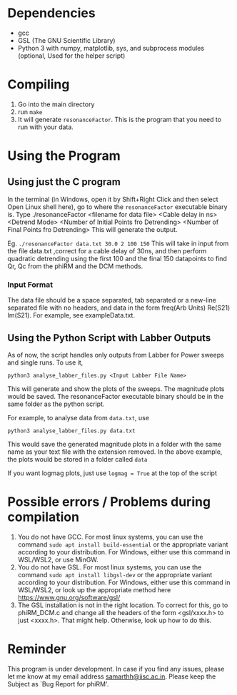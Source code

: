 # Dependencies

- gcc
- GSL (The GNU Scientific Library)
- Python 3 with numpy, matplotlib, sys, and subprocess modules (optional, Used for the helper script)

# Compiling

1. Go into the main directory
2. run `make`
3. It will generate `resonanceFactor`. This is the program that you need to run with your data.

# Using the Program

## Using just the C program

In the terminal (in Windows, open it by Shift+Right Click and then  select Open Linux shell here), go to where the `resonanceFactor` executable binary is.
Type ./resonanceFactor \<filename for data file\> \<Cable delay in ns\> \<Detrend Mode\> \<Number of Initial Points fro Detrending\> \<Number of Final Points fro Detrending\>
This will generate the output.

Eg. `./resonanceFactor data.txt 30.0 2 100 150`
This will take in input from the file data.txt ,correct for a cable delay of 30ns, and then perform quadratic detrending using the first 100 and the final 150 datapoints to find Qr, Qc from the phiRM and the DCM methods.

### Input Format

The data file should be a space separated, tab separated or a new-line separated file  with no headers, and data in the form freq(Arb Units) Re(S21) Im(S21). For example, see exampleData.txt.

## Using the Python Script with Labber Outputs

As of now, the script handles only outputs from Labber for Power sweeps and single runs. To use it,
```
python3 analyse_labber_files.py <Input Labber File Name>
```

This will generate and show the plots of the sweeps. The magnitude plots would be saved.
The resonanceFactor executable binary should be in the same folder as the python script.

For example, to analyse data from `data.txt`, use

```
python3 analyse_labber_files.py data.txt
```

This would save the generated magnitude plots in a folder with the same name as your text file with the extension removed. In the above example, the plots would be stored in a folder called `data`

If you want logmag plots, just use `logmag = True` at the top of the script

# Possible errors / Problems during compilation

1. You do not have GCC. For most linux systems, you can use the command `sudo apt install build-essential` or the appropriate variant according to your distribution. For Windows, either use this command in WSL/WSL2, or use MinGW.
2. You do not have GSL. For most linux systems, you can use the command `sudo apt install libgsl-dev` or the appropriate variant according to your distribution. For Windows, either use this command in WSL/WSL2, or look up the appropriate method here <https://www.gnu.org/software/gsl/>
3. The GSL installation is not in the right location. To correct for this, go to phiRM_DCM.c and change all the headers of the form \<gsl/xxxx.h\> to just \<xxxx.h\>. That might help. Otherwise, look up how to do this.

# Reminder

This program is under development. In case if you find any issues, please let me know at my email address <samarthh@iisc.ac.in>. Please keep the Subject as \`Bug Report for phiRM'.